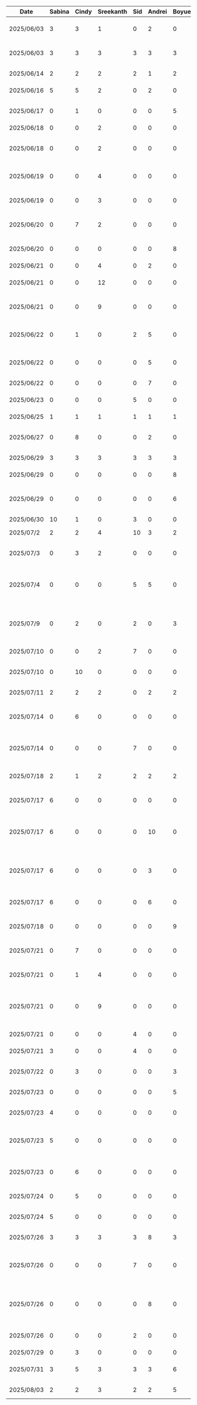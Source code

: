 | Date       | Sabina | Cindy | Sreekanth | Sid | Andrei | Boyue | Task                                                        |
|------------|--------|-------|-----------|-----|--------|-------|-------------------------------------------------------------|
| 2025/06/03 | 3      | 3     | 1         | 0   | 2      | 0     | Figma Wireframe Design                                      |
| 2025/06/03 | 3      | 3     | 3         | 3   | 3      | 3     | D1: Proposal Document and Presentation                      |
| 2025/06/14 | 2      | 2     | 2         | 2   | 1      | 2     | D2: Buddy Team Eval                                         |
| 2025/06/16 | 5      | 5     | 2         | 0   | 2      | 0     | Figma High Fidelity                                         |
| 2025/06/17 | 0      | 1     | 0         | 0   | 0      | 5     | Home and Pantry Base Layout                                 |
| 2025/06/18 | 0      | 0     | 2         | 0   | 0      | 0     | Login UI                                                    |
| 2025/06/18 | 0      | 0     | 2         | 0   | 0      | 0     | Login, Register and Home Screen Navigation                  |
| 2025/06/19 | 0      | 0     | 4         | 0   | 0      | 0     | Registration UI and Updated Login UI                        |
| 2025/06/19 | 0      | 0     | 3         | 0   | 0      | 0     | Validations for Login and Registration                      |
| 2025/06/20 | 0      | 7     | 2         | 0   | 0      | 0     | UI for Home, Search, Pantry, Notification                   |
| 2025/06/20 | 0      | 0     | 0         | 0   | 0      | 8     | Pantry Database Setup and Integration                       |
| 2025/06/21 | 0      | 0     | 4         | 0   | 2      | 0     | FireStore Setup                                             |
| 2025/06/21 | 0      | 0     | 12        | 0   | 0      | 0     | Login Backend and Functionality                             |
| 2025/06/21 | 0      | 0     | 9         | 0   | 0      | 0     | Register Backend and Functionality                          |
| 2025/06/22 | 0      | 1     | 0         | 2   | 5      | 0     | Camera and Food Recognition Setup                           |
| 2025/06/22 | 0      | 0     | 0         | 0   | 5      | 0     | Gemini API Setup and Integration                            |
| 2025/06/22 | 0      | 0     | 0         | 0   | 7      | 0     | AI Item classifier Functionality                            |
| 2025/06/23 | 0      | 0     | 0         | 5   | 0      | 0     | Camera Dialogue                                             |
| 2025/06/25 | 1      | 1     | 1         | 1   | 1      | 1     | D3: Prototype Demo                                          |
| 2025/06/27 | 0      | 8     | 0         | 0   | 2      | 0     | UI for Item, Recipe, EditItem and Filter                    |
| 2025/06/29 | 3      | 3     | 3         | 3   | 3      | 3     | D3: Prototype Document                                      |
| 2025/06/29 | 0      | 0     | 0         | 0   | 0      | 8     | Recipe Database                                             |
| 2025/06/29 | 0      | 0     | 0         | 0   | 0      | 6     | Search Functionality on Home and Pantry                     |
| 2025/06/30 | 10     | 1     | 0         | 3   | 0      | 0     | Settings UI                                                 |
| 2025/07/2  | 2      | 2     | 4         | 10  | 3      | 2     | Cleanup and Debugging                                       |
| 2025/07/3  | 0      | 3     | 2         | 0   | 0      | 0     | Login and Register UI Replacement                           |
| 2025/07/4  | 0      | 0     | 0         | 5   | 5      | 0     | Camera, Database and Pantry Debugging for Demo              |
| 2025/07/9  | 0      | 2     | 0         | 2   | 0      | 3     | Camera, Database and Pantry Debugging for Demo              |
| 2025/07/10 | 0      | 0     | 2         | 7   | 0      | 0     | Scrolling and Optimization                                  |
| 2025/07/10 | 0      | 10    | 0         | 0   | 0      | 0     | Item Database and Filter Setup and Integration              |
| 2025/07/11 | 2      | 2     | 2         | 0   | 2      | 2     | D4: Architecture Style Examples                             |
| 2025/07/14 | 0      | 6     | 0         | 0   | 0      | 0     | Partial Item Image DB Integration and Log setup             |
| 2025/07/14 | 0      | 0     | 0         | 7   | 0      | 0     | Search functionality, scrolling optimization                |
| 2025/07/18 | 2      | 1     | 2         | 2   | 2      | 2     | D5: Design Pattern Examples                                 |
| 2025/07/17 | 6      | 0     | 0         | 0   | 0      | 0     | Update Username functionality                               |
| 2025/07/17 | 6      | 0     | 0         | 0   | 10     | 0     | AI Recipe Generation Functionality for Pantry population    |
| 2025/07/17 | 6      | 0     | 0         | 0   | 3      | 0     | Human in the loop functionality for AI actions implementation |
| 2025/07/17 | 6      | 0     | 0         | 0   | 6      | 0     | AI Recipe & Identification UI Design                        |
| 2025/07/18 | 0      | 0     | 0         | 0   | 0      | 9     | Upload Initial Data and Images for Recipe                   |
| 2025/07/21 | 0      | 7     | 0         | 0   | 0      | 0     | Image Database and Minor Feature changes                    |
| 2025/07/21 | 0      | 1     | 4         | 0   | 0      | 0     | Forgot Password UI and Notification                         |
| 2025/07/21 | 0      | 0     | 9         | 0   | 0      | 0     | Forgot Password Backend and Email Notification              |
| 2025/07/21 | 0      | 0     | 0         | 4   | 0      | 0     | Search Loading Spinner                                      |
| 2025/07/21 | 3      | 0     | 0         | 4   | 0      | 0     | Update email functionality                                  |
| 2025/07/22 | 0      | 3     | 0         | 0   | 0      | 3     | Minor UI and database changes/debugs                        |
| 2025/07/23 | 0      | 0     | 0         | 0   | 0      | 5     | Nutrition Analyzer Setup                                    |
| 2025/07/23 | 4      | 0     | 0         | 0   | 0      | 0     | Update email functionality + debugging                      |
| 2025/07/23 | 5      | 0     | 0         | 0   | 0      | 0     | Update password from settings functionality                 |
| 2025/07/23 | 0      | 6     | 0         | 0   | 0      | 0     | Image debugging and added local image db                    |
| 2025/07/24 | 0      | 5     | 0         | 0   | 0      | 0     | Debugging and feature fixes                                 |
| 2025/07/24 | 5      | 0     | 0         | 0   | 0      | 0     | Debugging settings page and fixes                           |
| 2025/07/26 | 3      | 3     | 3         | 3   | 8      | 3     | Final demo preparation                                      |
| 2025/07/26 | 0      | 0     | 0         | 7   | 0      | 0     | Database Loading Optimization, update loading screen        |
| 2025/07/26 | 0      | 0     | 0         | 0   | 8      | 0     | Firebase AI config & demo environment toggle functionality  |
| 2025/07/26 | 0      | 0     | 0         | 2   | 0      | 0     | Fix recipes database parsing                                |
| 2025/07/29 | 0      | 3     | 0         | 0   | 0      | 0     | Demo Video                                                  |
| 2025/07/31 | 3      | 5     | 3         | 3   | 3      | 6     | D6: Arch + Design Document                                  |
| 2025/08/03 | 2      | 2     | 3         | 2   | 2      | 5     | D7: Final Status Report                                     |
